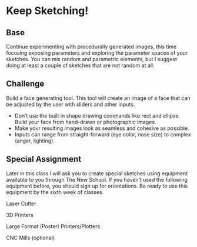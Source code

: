 # Keep Sketching!

## Base
Continue experimenting with procedurally generated images, this time focusing exposing parameters and exploring the parameter spaces of your sketches. You can mix random and parametric elements, but I suggest doing at least a couple of sketches that are not random at all.

## Challenge
Build a face generating tool. This tool will create an image of a face that can be adjusted by the user with sliders and other inputs.
- Don’t use the built in shape drawing commands like rect and ellipse. Build your face from hand-drawn or photographic images.
- Make your resulting images look as seamless and cohesive as possible.
- Inputs can range from straight-forward (eye color, nose size) to complex (anger, lighting).

## Special Assignment
Later in this class I will ask you to create special sketches using equipment available to you through The New School. If you haven’t used the following equipment before, you should sign up for orientations. Be ready to use this equipment by the sixth week of classes.

Laser Cutter

3D Printers

Large Format (Poster) Printers/Plotters

CNC Mills (optional)
